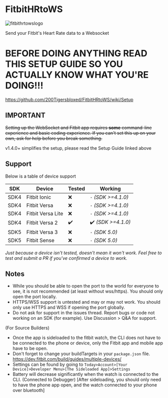 # FitbitHRtoWS
![fitbithrtowslogo](https://i.imgur.com/PYGgIym.png)

Send your Fitbit's Heart Rate data to a Websocket

# BEFORE DOING ANYTHING READ THIS SETUP GUIDE SO YOU ACTUALLY KNOW WHAT YOU'RE DOING!!!

https://github.com/200Tigersbloxed/FitbitHRtoWS/wiki/Setup

## IMPORTANT
~~Setting up the WebSocket and Fitbit app requires **some** command-line experience and basic coding experience. If you can't set this up on your own, ask for help before you break something.~~

v1.4.0+ simplifies the setup, please read the Setup Guide linked above

## Support
Below is a table of device support

SDK | Device | Tested | Working
--- | --- | --- | ---
SDK4 | Fitbit Ionic | ❌ | `-` *(SDK >=4.1.0)*
SDK4 | Fitbit Versa | ❌ | `-` *(SDK >=4.1.0)*
SDK4 | Fitbit Versa Lite | ❌ | `-` *(SDK >=4.1.0)*
SDK4 | Fitbit Versa 2 | ✔️ | ✔️ *(SDK >=4.1.0)*
SDK5 | Fitbit Versa 3 | ❌ | `-` *(SDK 5.0)*
SDK5 | Fitbit Sense | ❌ | `-` *(SDK 5.0)*

*Just because a device isn't tested, doesn't mean it won't work. Feel free to test and submit a PR if you've confirmed a device to work.*

## Notes

+ While you should be able to open the port to the world for everyone to see, it is not recommended (at least without wss/https). You should only open the port locally.
+ HTTPS/WSS support is untested and may or may not work. You should only use HTTPS and WSS if opening the port globally.
+ Do not ask for support in the issues thread. Report bugs or code not working on an SDK (for example). Use Discussion > Q&A for support.

(For Source Builders)

+ Once the app is sideloaded to the fitbit watch, the CLI does not have to be connected to the phone or device, only the Fitbit app and mobile app have to be open.
+ Don't forget to change your buildTargets in your `package.json` file. https://dev.fitbit.com/build/guides/multiple-devices/
+ Settings can be found by going to `Today>Account>[Your Device]>Developer Menu>[The Sideloaded App]>Settings`
+ Battery will decrease significantly when the watch is connected to the CLI. (Connected to Debugger) [After sideloading, you should only need to have the phone app open, and the watch connected to your phone over bluetooth]
